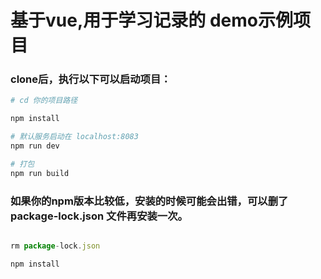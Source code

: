 # 基于vue,用于学习记录的 demo示例项目

### clone后，执行以下可以启动项目：

``` bash
# cd 你的项目路径

npm install

# 默认服务启动在 localhost:8083
npm run dev

# 打包
npm run build

```
###  如果你的npm版本比较低，安装的时候可能会出错，可以删了 package-lock.json 文件再安装一次。

```javascript

rm package-lock.json

npm install 

```
